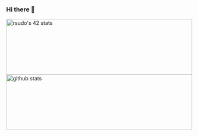 ### Hi there 👋
<a herf="https://github.com/JaeSeoKim/badge42"><img src="https://badge42.vercel.app/api/v2/stats/cl0z11o4k000609jnua883z09?cursusId=21" height="150px" width="500px" alt="rsudo's 42 stats" /></a> <img alt="github stats" height="150px" width="500px" src="https://github-readme-stats.vercel.app/api?username=risudo&theme=tokyonight&show_icons=ture" />


<!--
**r-i0/r-i0** is a ✨ _special_ ✨ repository because its `README.md` (this file) appears on your GitHub profile.

  <img alt="Top Langs" width="500px" src="https://github-readme-stats.vercel.app/api/top-langs/?username=risudo&layout=compact&show_icons=true&theme=gruvbox" />

Here are some ideas to get you started:

- 🔭 I’m currently working on ...
- 🌱 I’m currently learning ...
- 👯 I’m looking to collaborate on ...
- 🤔 I’m looking for help with ...
- 💬 Ask me about ...
- 📫 How to reach me: ...
- 😄 Pronouns: ...
- ⚡ Fun fact: ...
-->
